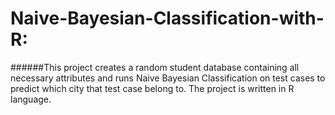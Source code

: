 # Naive-Bayesian-Classification-with-R:  
######This project creates a random student database containing all necessary attributes and runs Naive Bayesian Classification on test cases to predict which city that test case belong to. The project is written in R language.
